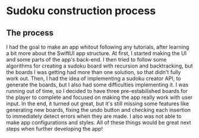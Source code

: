 # Sudoku construction process

## The process
I had the goal to make an app whitout following any tutorials, after learning a bit more about the SwiftUI app structure.
At first, I started making the UI and some parts of the app's back-end. I then tried to follow some algorithms for creating a sudoku board with recursion and backtracking, but the boards I was getting had more than one solution, so that didn't fully work out.
Then, I had the idea of implementing a sudoku creator API, to generate the boards, but I also had some difficulties implementing it.
I was running out of time, so I decided to have three pre-estabilished boards for the player to complete and focused on making the app really work with user input.
In the end, it turned out great, but it's still missing some features like generating new boards, fixing the undo button and checking each insertion to immediately detect errors when they are made. I also was not able to make app configurations and styles.
All of these things would be great next steps when further developing the app!
